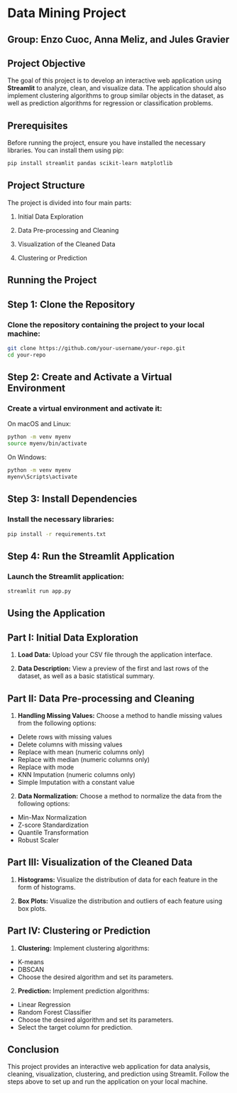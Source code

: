 # Data Mining Project

## Group: Enzo Cuoc, Anna Meliz, and Jules Gravier

## Project Objective

The goal of this project is to develop an interactive web application using **Streamlit** to analyze, clean, and visualize data. The application should also implement clustering algorithms to group similar objects in the dataset, as well as prediction algorithms for regression or classification problems.

## Prerequisites

Before running the project, ensure you have installed the necessary libraries. You can install them using pip:

```bash
pip install streamlit pandas scikit-learn matplotlib
```

## Project Structure
The project is divided into four main parts:

1. Initial Data Exploration

2. Data Pre-processing and Cleaning

3. Visualization of the Cleaned Data

4. Clustering or Prediction


## Running the Project
## Step 1: Clone the Repository
### Clone the repository containing the project to your local machine:

```bash
git clone https://github.com/your-username/your-repo.git
cd your-repo

```

## Step 2: Create and Activate a Virtual Environment
### Create a virtual environment and activate it:

On macOS and Linux:


```bash
python -m venv myenv
source myenv/bin/activate

```

On Windows:
```bash
python -m venv myenv
myenv\Scripts\activate
```

## Step 3: Install Dependencies
### Install the necessary libraries:

```bash
pip install -r requirements.txt
```

## Step 4: Run the Streamlit Application
### Launch the Streamlit application:

```bash
streamlit run app.py

```

## Using the Application
## Part I: Initial Data Exploration
1. **Load Data:** Upload your CSV file through the application interface.

2. **Data Description:** View a preview of the first and last rows of the dataset, as well as a basic statistical summary.

## Part II: Data Pre-processing and Cleaning
1. **Handling Missing Values:** Choose a method to handle missing values from the following options:

 - Delete rows with missing values
 - Delete columns with missing values
 - Replace with mean (numeric columns only)
 - Replace with median (numeric columns only)
 - Replace with mode
 - KNN Imputation (numeric columns only)
 - Simple Imputation with a constant value

2. **Data Normalization:** Choose a method to normalize the data from the following options:

 - Min-Max Normalization
 - Z-score Standardization
 - Quantile Transformation
 - Robust Scaler
## Part III: Visualization of the Cleaned Data
1. **Histograms:** Visualize the distribution of data for each feature in the form of histograms.

2. **Box Plots:** Visualize the distribution and outliers of each feature using box plots.
## Part IV: Clustering or Prediction
1. **Clustering:** Implement clustering algorithms:

 - K-means
 - DBSCAN
 - Choose the desired algorithm and set its parameters.

2. **Prediction:**  Implement prediction algorithms:

 - Linear Regression
 - Random Forest Classifier
 - Choose the desired algorithm and set its parameters.
 - Select the target column for prediction.

## Conclusion
This project provides an interactive web application for data analysis, cleaning, visualization, clustering, and prediction using Streamlit. Follow the steps above to set up and run the application on your local machine.
